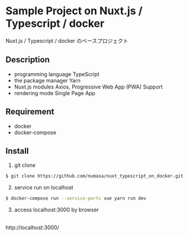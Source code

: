 Sample Project on Nuxt.js / Typescript / docker
====

Nuxt.js / Typescript / docker のベースプロジェクト

## Description
- programming language TypeScript
- the package manager Yarn
- Nuxt.js modules Axios, Progressive Web App (PWA) Support
- rendering mode Single Page App

## Requirement
- docker
- docker-compose

## Install
1. git clone
```bash
$ git clone https://github.com/numasa/nuxt_typescript_on_docker.git
```

2. service run on localhost
```bash
$ docker-compose run --service-ports vue yarn run dev
```

3. access localhost:3000 by browser
</br>
http://localhost:3000/